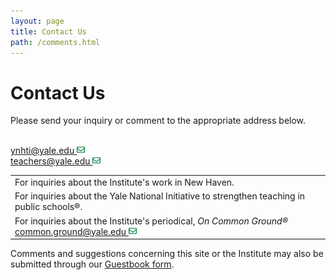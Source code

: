 ```yaml
---
layout: page
title: Contact Us
path: /comments.html
---
```


<h1 className="page-title">Contact Us </h1>

Please send your inquiry or comment to the appropriate address below.

<table class="contact-table">
  <tr>
    <td class="contact-cell">For inquiries about the Institute's work in New Haven.</td>
    <br />
    <a href="mailto:ynhti@yale.edu">ynhti@yale.edu <img src="images/envelope-regular.svg" width="13" alt="email icon"></a>
  </tr>
  <tr>
    <td class="contact-cell">For inquiries about the Yale National Initiative to strengthen teaching
in public schools®.
</td><br /><a href="mailto:teachers@yale.edu">teachers@yale.edu <img src="images/envelope-regular.svg" width="13" alt="email icon"></a>
  </tr>
  <tr>
    <td class="contact-cell">For inquiries about the Institute's periodical, <i>On Common
Ground®</i><br /><a href="mailto:common.ground@yale.edu">common.ground@yale.edu <img src="images/envelope-regular.svg" width="13" alt="email icon"></a></td>
  </tr>
</table>

Comments and suggestions concerning this site or the Institute may
also be submitted through our [Guestbook
form](https://yalesurvey.ca1.qualtrics.com/jfe/form/SV_2lYNllUbWwcheuh).
